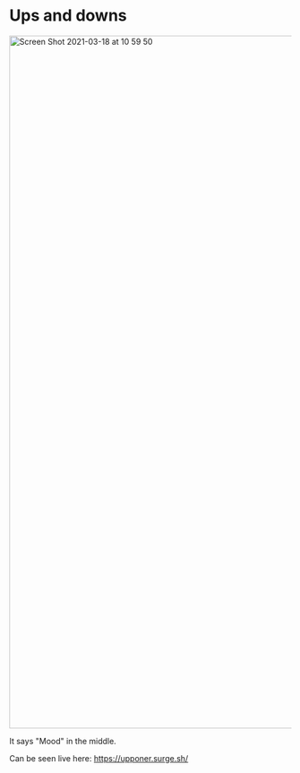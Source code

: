 # Ups and downs

<img width="1236" alt="Screen Shot 2021-03-18 at 10 59 50" src="https://user-images.githubusercontent.com/15253421/111608066-1f6fb680-87d9-11eb-96ed-e887e2355e5b.png">


It says "Mood" in the middle.

Can be seen live here: https://upponer.surge.sh/




